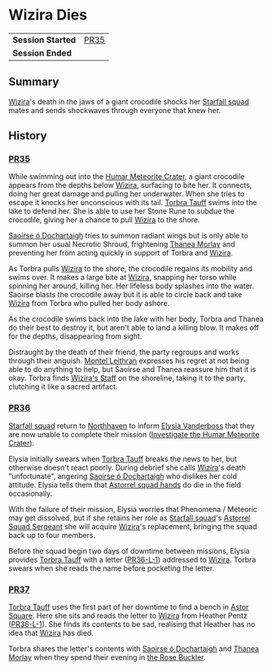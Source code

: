 # Wizira Dies

|||
| --- | --- |
| **Session Started** | [PR35](../sessions/PR35.md) | storyline.2
| **Session Ended** | |

## Summary

[Wizira](../characters/wizira.md)'s death in the jaws of a giant crocodile shocks her [Starfall squad](../organisations/astorrel/squads/starfall-squad.md) mates and sends shockwaves through everyone that knew her.

## History

### [PR35](../sessions/PR35.md)

While swimming out into the [Humar Meteorite Crater](../places/rivers-lakes/humar-meteorite-crater.md), a giant crocodile appears from the depths below [Wizira](../characters/wizira.md), surfacing to bite her. It connects, doing her great damage and pulling her underwater. When she tries to escape it knocks her unconscious with its tail. [Torbra Tauff](../characters/torbra-tauff.md) swims into the lake to defend her. She is able to use her Stone Rune to subdue the crocodile, giving her a chance to pull [Wizira](../characters/wizira.md) to the shore.

[Saoirse ó Dochartaigh](../characters/saoirse-o-dochartaigh.md) tries to summon radiant wings but is only able to summon her usual Necrotic Shroud, frightening [Thanea Morlay](../characters/thanea-morlay.md) and preventing her from acting quickly in support of Torbra and [Wizira](../characters/wizira.md).

As Torbra pulls [Wizira](../characters/wizira.md) to the shore, the crocodile regains its mobility and swims over. It makes a large bite at [Wizira](../characters/wizira.md), snapping her torso while spinning her around, killing her. Her lifeless body splashes into the water. Saoirse blasts the crocodile away but it is able to circle back and take [Wizira](../characters/wizira.md) from Torbra who pulled her body ashore.

As the crocodile swims back into the lake with her body, Torbra and Thanea do their best to destroy it, but aren't able to land a killing blow. It makes off for the depths, disappearing from sight.

Distraught by the death of their friend, the party regroups and works through their anguish. [Montel Leithran](../characters/montel-leithran.md) expresses his regret at not being able to do anything to help, but Saoirse and Thanea reassure him that it is okay. Torbra finds [Wizira's Staff](../items/wiziras-staff.md) on the shoreline, taking it to the party, clutching it like a sacred artifact.

### [PR36](../sessions/PR36.md)

[Starfall squad](../organisations/astorrel/squads/starfall-squad.md) return to [Northhaven](../places/cities/northhaven.md) to inform [Elysia Vanderboss](../characters/elysia-vanderboss.md) that they are now unable to complete their mission ([Investigate the Humar Meteorite Crater](ended/investigate-the-humar-meteorite-crater.md)).

Elysia initially swears when [Torbra Tauff](../characters/torbra-tauff.md) breaks the news to her, but otherwise doesn't react poorly. During debrief she calls [Wizira](../characters/wizira.md)'s death "unfortunate", angering [Saoirse ó Dochartaigh](../characters/saoirse-o-dochartaigh.md) who dislikes her cold attitude. Elysia tells them that [Astorrel squad hands](../organisations/astorrel/ranks/astorrel-squad-hand.md) do die in the field occasionally.

With the failure of their mission, Elysia worries that Phenomena / Meteoric may get dissolved, but if she retains her role as [Starfall squad](../organisations/astorrel/squads/starfall-squad.md)'s [Astorrel Squad Sergeant](../organisations/astorrel/ranks/astorrel-squad-sergeant.md) she will acquire [Wizira](../characters/wizira.md)'s replacement, bringing the squad back up to four members.

Before the squad begin two days of downtime between missions, Elysia provides [Torbra Tauff](../characters/torbra-tauff.md) with a letter ([PR36-L-1](../letters/PR36-L-1.md)) addressed to [Wizira](../characters/wizira.md). Torbra swears when she reads the name before pocketing the letter.

### [PR37](../sessions/PR37.md)

[Torbra Tauff](../characters/torbra-tauff.md) uses the first part of her downtime to find a bench in [Astor Square](../places/structures/astor-square.md). Here she sits and reads the letter to [Wizira](../characters/wizira.md) from Heather Pentz ([PR36-L-1](../letters/PR36-L-1.md)). She finds its contents to be sad, realising that Heather has no idea that [Wizira](../characters/wizira.md) has died.

Torbra shares the letter's contents with [Saoirse ó Dochartaigh](../characters/saoirse-o-dochartaigh.md) and [Thanea Morlay](../characters/thanea-morlay.md) when they spend their evening in [the Rose Buckler](../places/buildings/inns-taverns/the-rose-buckler.md).
